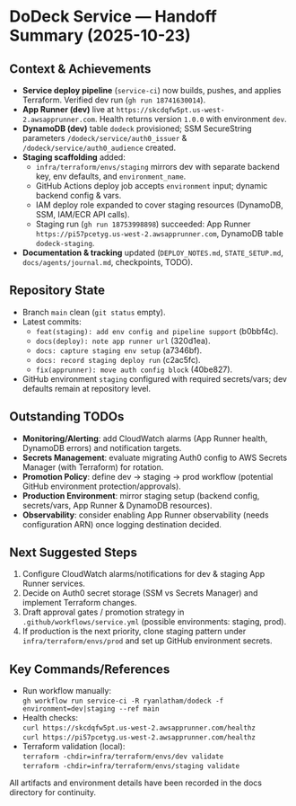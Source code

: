 # DoDeck Service — Handoff Summary (2025-10-23)

## Context & Achievements
- **Service deploy pipeline** (`service-ci`) now builds, pushes, and applies Terraform. Verified dev run (`gh run 18741630014`).
- **App Runner (dev)** live at `https://skcdqfw5pt.us-west-2.awsapprunner.com`. Health returns version `1.0.0` with environment `dev`.
- **DynamoDB (dev)** table `dodeck` provisioned; SSM SecureString parameters `/dodeck/service/auth0_issuer` & `/dodeck/service/auth0_audience` created.
- **Staging scaffolding** added:
  - `infra/terraform/envs/staging` mirrors dev with separate backend key, env defaults, and `environment_name`.
  - GitHub Actions deploy job accepts `environment` input; dynamic backend config & vars.
  - IAM deploy role expanded to cover staging resources (DynamoDB, SSM, IAM/ECR API calls).
  - Staging run (`gh run 18753998898`) succeeded: App Runner `https://pi57pcetyg.us-west-2.awsapprunner.com`, DynamoDB table `dodeck-staging`.
- **Documentation & tracking** updated (`DEPLOY_NOTES.md`, `STATE_SETUP.md`, `docs/agents/journal.md`, checkpoints, TODO).

## Repository State
- Branch `main` clean (`git status` empty).
- Latest commits:
  - `feat(staging): add env config and pipeline support` (b0bbf4c).
  - `docs(deploy): note app runner url` (320d1ea).
  - `docs: capture staging env setup` (a7346bf).
  - `docs: record staging deploy run` (c2ac5fc).
  - `fix(apprunner): move auth config block` (40be827).
- GitHub environment `staging` configured with required secrets/vars; dev defaults remain at repository level.

## Outstanding TODOs
- **Monitoring/Alerting**: add CloudWatch alarms (App Runner health, DynamoDB errors) and notification targets.
- **Secrets Management**: evaluate migrating Auth0 config to AWS Secrets Manager (with Terraform) for rotation.
- **Promotion Policy**: define dev → staging → prod workflow (potential GitHub environment protection/approvals).
- **Production Environment**: mirror staging setup (backend config, secrets/vars, App Runner & DynamoDB resources).
- **Observability**: consider enabling App Runner observability (needs configuration ARN) once logging destination decided.

## Next Suggested Steps
1. Configure CloudWatch alarms/notifications for dev & staging App Runner services.
2. Decide on Auth0 secret storage (SSM vs Secrets Manager) and implement Terraform changes.
3. Draft approval gates / promotion strategy in `.github/workflows/service.yml` (possible environments: staging, prod).
4. If production is the next priority, clone staging pattern under `infra/terraform/envs/prod` and set up GitHub environment secrets.

## Key Commands/References
- Run workflow manually:  
  `gh workflow run service-ci -R ryanlatham/dodeck -f environment=dev|staging --ref main`
- Health checks:  
  `curl https://skcdqfw5pt.us-west-2.awsapprunner.com/healthz`  
  `curl https://pi57pcetyg.us-west-2.awsapprunner.com/healthz`
- Terraform validation (local):  
  `terraform -chdir=infra/terraform/envs/dev validate`  
  `terraform -chdir=infra/terraform/envs/staging validate`

All artifacts and environment details have been recorded in the docs directory for continuity.
